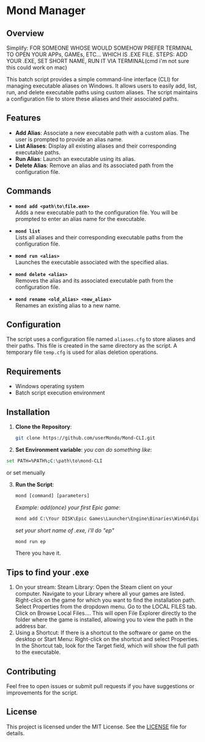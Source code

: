 # Mond Manager

## Overview
Simplify: FOR SOMEONE WHOSE WOULD SOMEHOW PREFER TERMINAL TO OPEN YOUR APPs, GAMEs, ETC... WHICH IS .EXE FILE. STEPS: ADD YOUR .EXE, SET SHORT NAME, RUN IT VIA TERMINAL(cmd i'm not sure this could work on mac)

This batch script provides a simple command-line interface (CLI) for managing executable aliases on Windows. It allows users to easily add, list, run, and delete executable paths using custom aliases. The script maintains a configuration file to store these aliases and their associated paths.

## Features

- **Add Alias**: Associate a new executable path with a custom alias. The user is prompted to provide an alias name.
- **List Aliases**: Display all existing aliases and their corresponding executable paths.
- **Run Alias**: Launch an executable using its alias.
- **Delete Alias**: Remove an alias and its associated path from the configuration file.

## Commands

- **`mond add <path\to\file.exe>`**  
  Adds a new executable path to the configuration file. You will be prompted to enter an alias name for the executable.

- **`mond list`**  
  Lists all aliases and their corresponding executable paths from the configuration file.

- **`mond run <alias>`**  
  Launches the executable associated with the specified alias.

- **`mond delete <alias>`**  
  Removes the alias and its associated executable path from the configuration file.

- **`mond rename <old_alias> <new_alias>`**  
  Renames an existing alias to a new name.

## Configuration

The script uses a configuration file named `aliases.cfg` to store aliases and their paths. This file is created in the same directory as the script. A temporary file `temp.cfg` is used for alias deletion operations.

## Requirements

- Windows operating system
- Batch script execution environment

## Installation

1. **Clone the Repository**:
   ```sh
   git clone https://github.com/userMondo/Mond-CLI.git
   ```

2. **Set Environment variable**:
  *you can do something like*:
  ```sh
  set PATH=%PATH%;C:\path\to\mond-CLI
  ```
  or set menually
   
3. **Run the Script**:
   ```cmd
   mond [command] [parameters]
   ```
   *Example: add(once) your first Epic game*:
    ```cmd
    mond add C:\Your DISK\Epic Games\Launcher\Engine\Binaries\Win64\EpicGamesLauncher.exe
    ```
    *set your short name of .exe, i'll do "ep"*
   ```cmd
   mond run ep
   ```
   There you have it.
## Tips to find your .exe
1. On your stream: Steam Library:
  Open the Steam client on your computer.
  Navigate to your Library where all your games are listed.
  Right-click on the game for which you want to find the installation path.
  Select Properties from the dropdown menu.
  Go to the LOCAL FILES tab.
  Click on Browse Local Files.... This will open File Explorer directly to the folder where the game is installed, allowing you to view the path in the address bar.
2. Using a Shortcut:
    If there is a shortcut to the software or game on the desktop or Start Menu:
    Right-click on the shortcut and select Properties.
    In the Shortcut tab, look for the Target field, which will show the full path to the executable.
## Contributing

Feel free to open issues or submit pull requests if you have suggestions or improvements for the script.

## License

This project is licensed under the MIT License. See the [LICENSE](LICENSE) file for details.
